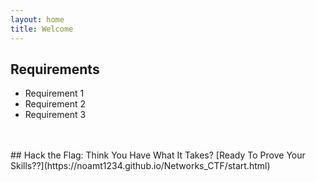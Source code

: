 ```yaml
---
layout: home
title: Welcome
---
```


## Requirements

- Requirement 1
- Requirement 2
- Requirement 3

<br>
<br>
## Hack the Flag: Think You Have What It Takes?
[Ready To Prove Your Skills??](https://noamt1234.github.io/Networks_CTF/start.html)
